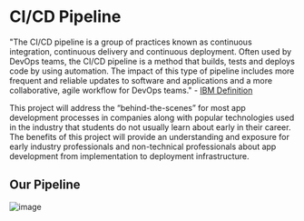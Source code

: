 # CI/CD Pipeline
"The CI/CD pipeline is a group of practices known as continuous integration, continuous delivery and continuous deployment. Often used by DevOps teams, the CI/CD pipeline is a method that builds, tests and deploys code by using automation. The impact of this type of pipeline includes more frequent and reliable updates to software and applications and a more collaborative, agile workflow for DevOps teams." - <a href="https://www.ibm.com/cloud/blog/ci-cd-pipeline">IBM Definition</a>

This project will address the “behind-the-scenes” for most app development processes in companies along with popular technologies used in the industry that students do not usually learn about early in their career. The benefits of this project will provide an understanding and exposure for early industry professionals and non-technical professionals about app development from implementation to deployment infrastructure.

## Our Pipeline
![image](https://user-images.githubusercontent.com/42750062/158910311-8630ea3d-34cd-4350-bf93-266f7f3dabca.png)

